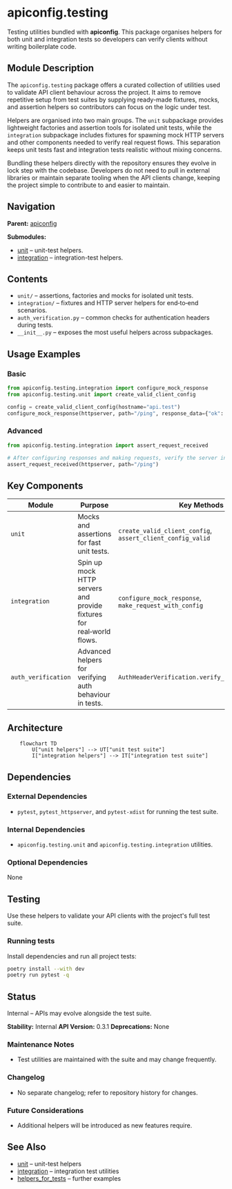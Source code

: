 # apiconfig.testing

Testing utilities bundled with **apiconfig**. This package organises helpers for
both unit and integration tests so developers can verify clients without writing
boilerplate code.

## Module Description

The `apiconfig.testing` package offers a curated collection of utilities used to
validate API client behaviour across the project. It aims to remove repetitive
setup from test suites by supplying ready-made fixtures, mocks, and assertion
helpers so contributors can focus on the logic under test.

Helpers are organised into two main groups. The `unit` subpackage provides
lightweight factories and assertion tools for isolated unit tests, while the
`integration` subpackage includes fixtures for spawning mock HTTP servers and
other components needed to verify real request flows. This separation keeps
unit tests fast and integration tests realistic without mixing concerns.

Bundling these helpers directly with the repository ensures they evolve in lock
step with the codebase. Developers do not need to pull in external libraries or
maintain separate tooling when the API clients change, keeping the project
simple to contribute to and easier to maintain.

## Navigation

**Parent:** [apiconfig](../README.md)

**Submodules:**
- [unit](./unit/README.md) – unit-test helpers.
- [integration](./integration/README.md) – integration-test helpers.

## Contents
- `unit/` – assertions, factories and mocks for isolated unit tests.
- `integration/` – fixtures and HTTP server helpers for end‑to‑end scenarios.
- `auth_verification.py` – common checks for authentication headers during tests.
- `__init__.py` – exposes the most useful helpers across subpackages.

## Usage Examples

### Basic
```python
from apiconfig.testing.integration import configure_mock_response
from apiconfig.testing.unit import create_valid_client_config

config = create_valid_client_config(hostname="api.test")
configure_mock_response(httpserver, path="/ping", response_data={"ok": True})
```

### Advanced
```python
from apiconfig.testing.integration import assert_request_received

# After configuring responses and making requests, verify the server interaction
assert_request_received(httpserver, path="/ping")
```

## Key Components
| Module | Purpose | Key Methods |
| ------ | ------- | ----------- |
| `unit` | Mocks and assertions for fast unit tests. | `create_valid_client_config`, `assert_client_config_valid` |
| `integration` | Spin up mock HTTP servers and provide fixtures for real‑world flows. | `configure_mock_response`, `make_request_with_config` |
| `auth_verification` | Advanced helpers for verifying auth behaviour in tests. | `AuthHeaderVerification.verify_basic_auth_header` |

## Architecture
```mermaid
    flowchart TD
        U["unit helpers"] --> UT["unit test suite"]
        I["integration helpers"] --> IT["integration test suite"]
```

## Dependencies

### External Dependencies
- `pytest`, `pytest_httpserver`, and `pytest-xdist` for running the test suite.

### Internal Dependencies
- `apiconfig.testing.unit` and `apiconfig.testing.integration` utilities.

### Optional Dependencies
None

## Testing
Use these helpers to validate your API clients with the project's full test suite.

### Running tests
Install dependencies and run all project tests:
```bash
poetry install --with dev
poetry run pytest -q
```


## Status
Internal – APIs may evolve alongside the test suite.

**Stability:** Internal
**API Version:** 0.3.1
**Deprecations:** None

### Maintenance Notes
- Test utilities are maintained with the suite and may change frequently.

### Changelog
- No separate changelog; refer to repository history for changes.

### Future Considerations
- Additional helpers will be introduced as new features require.

## See Also
- [unit](./unit/README.md) – unit-test helpers
- [integration](./integration/README.md) – integration test utilities
- [helpers_for_tests](../helpers_for_tests/README.md) – further examples
